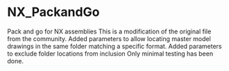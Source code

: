 # NX_PackandGo
Pack and go for NX assemblies
This is a modification of the original file from the community.
Added parameters to allow locating master model drawings in the same folder matching a specific format.
Added parameters to exclude folder locations from inclusion
Only minimal testing has been done.


